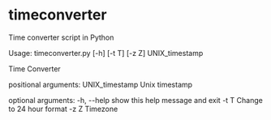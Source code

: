 # timeconverter
Time converter script in Python



Usage: timeconverter.py [-h] [-t T] [-z Z] UNIX_timestamp



Time Converter

positional arguments:
  UNIX_timestamp  Unix timestamp

optional arguments:
  -h, --help      show this help message and exit
  -t T            Change to 24 hour format
  -z Z            Timezone
